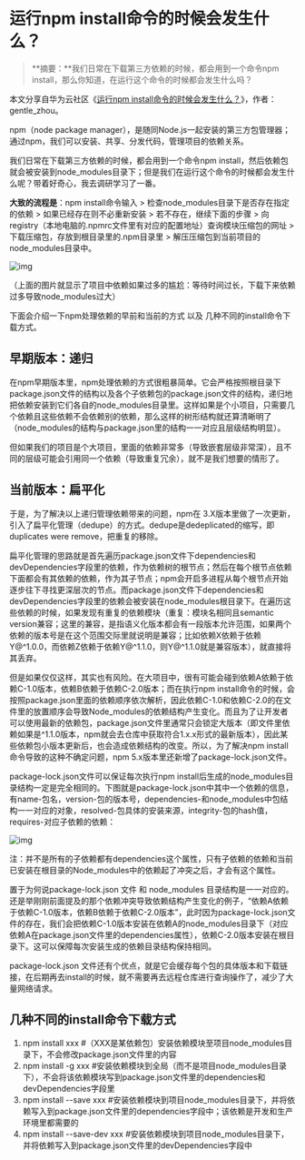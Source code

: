 # 运行npm install命令的时候会发生什么？

> **摘要：**我们日常在下载第三方依赖的时候，都会用到一个命令npm install，那么你知道，在运行这个命令的时候都会发生什么吗？

本文分享自华为云社区《[运行npm install命令的时候会发生什么？](https://link.zhihu.com/?target=https%3A//bbs.huaweicloud.com/blogs/348729%3Futm_source%3Dzhihu%26utm_medium%3Dbbs-ex%26utm_campaign%3Dpaas%26utm_content%3Dcontent)》，作者： gentle_zhou。

npm（node package manager），是随同Node.js一起安装的第三方包管理器；通过npm，我们可以安装、共享、分发代码，管理项目的依赖关系。

我们日常在下载第三方依赖的时候，都会用到一个命令npm install，然后依赖包就会被安装到node_modules目录下；但是我们在运行这个命令的时候都会发生什么呢？带着好奇心，我去调研学习了一番。

**大致的流程是**：npm install命令输入 > 检查node_modules目录下是否存在指定的依赖 > 如果已经存在则不必重新安装 > 若不存在，继续下面的步骤 > 向 registry（本地电脑的.npmrc文件里有对应的配置地址）查询模块压缩包的网址 > 下载压缩包，存放到根目录里的.npm目录里 > 解压压缩包到当前项目的node_modules目录中。

![img](D:/%E6%96%87%E4%BB%B6/typora%E5%9B%BE%E7%89%87/v2-406897c5c549c806bffeda19b5e1cd26_720w.webp)

（上面的图片就显示了项目中依赖如果过多的尴尬：等待时间过长，下载下来依赖过多导致node_modules过大）

下面会介绍一下npm处理依赖的早前和当前的方式 以及 几种不同的install命令下载方式。

## 早期版本：递归

在npm早期版本里，npm处理依赖的方式很粗暴简单。它会严格按照根目录下package.json文件的结构以及各个子依赖包的package.json文件的结构，递归地把依赖安装到它们各自的node_modules目录里。这样如果是个小项目，只需要几个依赖且这些依赖不会依赖别的依赖，那么这样的树形结构就还算清晰明了（node_modules的结构与package.json里的结构一一对应且层级结构明显）。

但如果我们的项目是个大项目，里面的依赖非常多（导致嵌套层级非常深），且不同的层级可能会引用同一个依赖（导致重复冗余），就不是我们想要的情形了。

## 当前版本：扁平化

于是，为了解决以上递归管理依赖带来的问题，npm在 3.X版本里做了一次更新，引入了扁平化管理（dedupe）的方式。dedupe是dedeplicated的缩写，即duplicates were remove，把重复的移除。

扁平化管理的思路就是首先遍历package.json文件下dependencies和devDependencies字段里的依赖，作为依赖树的根节点；然后在每个根节点依赖下面都会有其依赖的依赖，作为其子节点；npm会开启多进程从每个根节点开始逐步往下寻找更深层次的节点。而package.json文件下dependencies和devDependencies字段里的依赖会被安装在node_modules根目录下。在遍历这些依赖的时候，如果发现有重复的依赖模块（重复：模块名相同且semantic version兼容；这里的兼容，是指语义化版本都会有一段版本允许范围，如果两个依赖的版本号是在这个范围交际里就说明是兼容；比如依赖X依赖于依赖Y@^1.0.0，而依赖Z依赖于依赖Y@^1.1.0，则Y@^1.1.0就是兼容版本），就直接将其丢弃。

但是如果仅仅这样，其实也有风险。在大项目中，很有可能会碰到依赖A依赖于依赖C-1.0版本，依赖B依赖于依赖C-2.0版本；而在执行npm install命令的时候，会按照package.json里面的依赖顺序依次解析，因此依赖C-1.0和依赖C-2.0的在文件里的放置顺序会导致Node_modules的依赖结构产生变化。而且为了让开发者可以使用最新的依赖包，package.json文件里通常只会锁定大版本（即文件里依赖如果是^1.1.0版本，npm就会去仓库中获取符合1.x.x形式的最新版本），因此某些依赖包小版本更新后，也会造成依赖结构的改变。所以，为了解决npm install命令导致的这种不确定问题，npm 5.x版本里还新增了package-lock.json文件。

package-lock.json文件可以保证每次执行npm install后生成的node_modules目录结构一定是完全相同的。下图就是package-lock.json中其中一个依赖的信息，有name-包名，version-包的版本号，dependencies-和node_modules中包结构一一对应的对象，resolved-包具体的安装来源，integrity-包的hash值，requires-对应子依赖的依赖：

![img](D:/%E6%96%87%E4%BB%B6/typora%E5%9B%BE%E7%89%87/v2-066317f0c77cc30522c9a0676cf06f7b_720w.webp)

注：并不是所有的子依赖都有dependencies这个属性，只有子依赖的依赖和当前已安装在根目录的Node_modules中的依赖起了冲突之后，才会有这个属性。

置于为何说package-lock.json 文件 和 node_modules 目录结构是一一对应的。还是举刚刚前面提及的那个依赖冲突导致依赖结构产生变化的例子，“依赖A依赖于依赖C-1.0版本，依赖B依赖于依赖C-2.0版本”，此时因为package-lock.json文件的存在，我们会把依赖C-1.0版本安装在依赖A的node_modules目录下（对应依赖A在package.json文件里的dependencies属性），依赖C-2.0版本安装在根目录下。这可以保障每次安装生成的依赖目录结构保持相同。

package-lock.json 文件还有个优点，就是它会缓存每个包的具体版本和下载链接，在后期再去install的时候，就不需要再去远程仓库进行查询操作了，减少了大量网络请求。

## 几种不同的install命令下载方式

1. npm install xxx #（XXX是某依赖包）安装依赖模块至项目node_modules目录下，不会修改package.json文件里的内容
2. npm install -g xxx #安装依赖模块到全局（而不是项目node_modules目录下），不会将该依赖模块写到package.json文件里的dependencies和devDependencies字段里
3. npm install --save xxx #安装依赖模块到项目node_modules目录下，并将依赖写入到package.json文件里的dependencies字段中；该依赖是开发和生产环境里都需要的
4. npm install --save-dev xxx #安装依赖模块到项目node_modules目录下，并将依赖写入到package.json文件里的devDependencies字段中